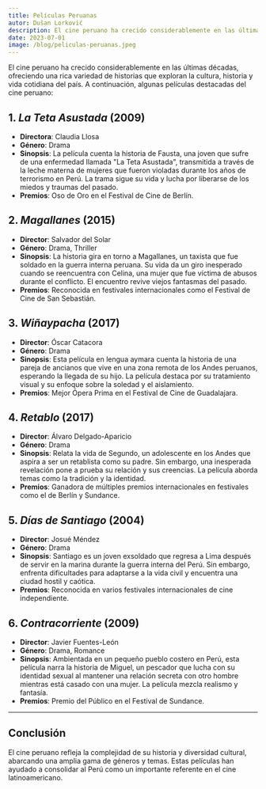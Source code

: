 ```yaml
---
title: Películas Peruanas
autor: Dušan Lorković
description: El cine peruano ha crecido considerablemente en las últimas décadas, ofreciendo una rica variedad de historias que exploran la cultura, historia y vida cotidiana del país.
date: 2023-07-01
image: /blog/peliculas-peruanas.jpeg
---
```


El cine peruano ha crecido considerablemente en las últimas décadas, ofreciendo una rica variedad de historias que exploran la cultura, historia y vida cotidiana del país. A continuación, algunas películas destacadas del cine peruano:

## 1. _La Teta Asustada_ (2009)

- **Directora**: Claudia Llosa
- **Género**: Drama
- **Sinopsis**: La película cuenta la historia de Fausta, una joven que sufre de una enfermedad llamada "La Teta Asustada", transmitida a través de la leche materna de mujeres que fueron violadas durante los años de terrorismo en Perú. La trama sigue su vida y lucha por liberarse de los miedos y traumas del pasado.
- **Premios**: Oso de Oro en el Festival de Cine de Berlín.

## 2. _Magallanes_ (2015)

- **Director**: Salvador del Solar
- **Género**: Drama, Thriller
- **Sinopsis**: La historia gira en torno a Magallanes, un taxista que fue soldado en la guerra interna peruana. Su vida da un giro inesperado cuando se reencuentra con Celina, una mujer que fue víctima de abusos durante el conflicto. El encuentro revive viejos fantasmas del pasado.
- **Premios**: Reconocida en festivales internacionales como el Festival de Cine de San Sebastián.

## 3. _Wiñaypacha_ (2017)

- **Director**: Óscar Catacora
- **Género**: Drama
- **Sinopsis**: Esta película en lengua aymara cuenta la historia de una pareja de ancianos que vive en una zona remota de los Andes peruanos, esperando la llegada de su hijo. La película destaca por su tratamiento visual y su enfoque sobre la soledad y el aislamiento.
- **Premios**: Mejor Ópera Prima en el Festival de Cine de Guadalajara.

## 4. _Retablo_ (2017)

- **Director**: Álvaro Delgado-Aparicio
- **Género**: Drama
- **Sinopsis**: Relata la vida de Segundo, un adolescente en los Andes que aspira a ser un retablista como su padre. Sin embargo, una inesperada revelación pone a prueba su relación y sus creencias. La película aborda temas como la tradición y la identidad.
- **Premios**: Ganadora de múltiples premios internacionales en festivales como el de Berlín y Sundance.

## 5. _Días de Santiago_ (2004)

- **Director**: Josué Méndez
- **Género**: Drama
- **Sinopsis**: Santiago es un joven exsoldado que regresa a Lima después de servir en la marina durante la guerra interna del Perú. Sin embargo, enfrenta dificultades para adaptarse a la vida civil y encuentra una ciudad hostil y caótica.
- **Premios**: Reconocida en varios festivales internacionales de cine independiente.

## 6. _Contracorriente_ (2009)

- **Director**: Javier Fuentes-León
- **Género**: Drama, Romance
- **Sinopsis**: Ambientada en un pequeño pueblo costero en Perú, esta película narra la historia de Miguel, un pescador que lucha con su identidad sexual al mantener una relación secreta con otro hombre mientras está casado con una mujer. La película mezcla realismo y fantasía.
- **Premios**: Premio del Público en el Festival de Sundance.

---

## Conclusión

El cine peruano refleja la complejidad de su historia y diversidad cultural, abarcando una amplia gama de géneros y temas. Estas películas han ayudado a consolidar al Perú como un importante referente en el cine latinoamericano.
